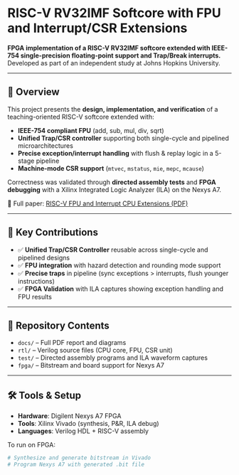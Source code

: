 # RISC-V RV32IMF Softcore with FPU and Interrupt/CSR Extensions

**FPGA implementation of a RISC-V RV32IMF softcore extended with IEEE-754 single-precision floating-point support and Trap/Break interrupts.**  
Developed as part of an independent study at Johns Hopkins University.

---

## 📖 Overview
This project presents the **design, implementation, and verification** of a teaching-oriented RISC-V softcore extended with:

- **IEEE-754 compliant FPU** (add, sub, mul, div, sqrt)  
- **Unified Trap/CSR controller** supporting both single-cycle and pipelined microarchitectures  
- **Precise exception/interrupt handling** with flush & replay logic in a 5-stage pipeline  
- **Machine-mode CSR support** (`mtvec`, `mstatus`, `mie`, `mepc`, `mcause`)  

Correctness was validated through **directed assembly tests** and **FPGA debugging** with a Xilinx Integrated Logic Analyzer (ILA) on the Nexys A7.

📄 Full paper: [RISC-V FPU and Interrupt CPU Extensions (PDF)](docs/RISC-V_FPU_and_Interrupt_CPU_Extensions.pdf)

---

## 🚀 Key Contributions
- ✅ **Unified Trap/CSR Controller** reusable across single-cycle and pipelined designs  
- ✅ **FPU integration** with hazard detection and rounding mode support  
- ✅ **Precise traps** in pipeline (sync exceptions > interrupts, flush younger instructions)  
- ✅ **FPGA Validation** with ILA captures showing exception handling and FPU results  

---

## 📂 Repository Contents
- `docs/` – Full PDF report and diagrams  
- `rtl/` – Verilog source files (CPU core, FPU, CSR unit)  
- `test/` – Directed assembly programs and ILA waveform captures  
- `fpga/` – Bitstream and board support for Nexys A7  

---

## 🛠️ Tools & Setup
- **Hardware**: Digilent Nexys A7 FPGA  
- **Tools**: Xilinx Vivado (synthesis, P&R, ILA debug)  
- **Languages**: Verilog HDL + RISC-V assembly  

To run on FPGA:  
```bash
# Synthesize and generate bitstream in Vivado
# Program Nexys A7 with generated .bit file
